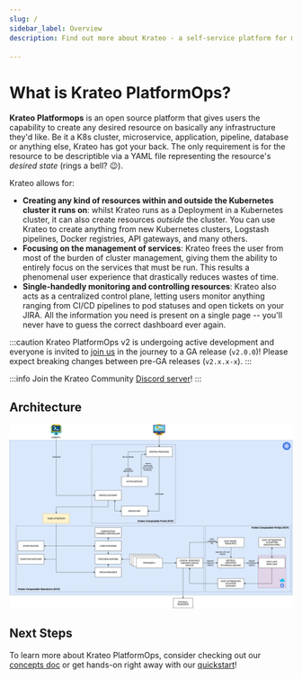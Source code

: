 ```yaml
---
slug: /
sidebar_label: Overview
description: Find out more about Krateo - a self-service platform for multi-cloud native resources based on Kubernetes

---
```


# What is Krateo PlatformOps?

**Krateo Platformops** is an open source platform that gives users the capability to create any desired resource on basically any infrastructure they'd like. Be it a K8s cluster, microservice, application, pipeline, database or anything else, Krateo has got your back. The only requirement is for the resource to be descriptible via a YAML file representing the resource's _desired state_ (rings a bell? 😉).

Krateo allows for:

- **Creating any kind of resources within and outside the Kubernetes cluster it runs on**: whilst Krateo runs as a Deployment in a Kubernetes cluster, it can also create resources _outside_ the cluster. You can use Krateo to create anything from new Kubernetes clusters, Logstash pipelines, Docker registries, API gateways, and many others.
- **Focusing on the management of services**: Krateo frees the user from most of the burden of cluster management, giving them the ability to entirely focus on the services that must be run. This results a phenomenal user experience that drastically reduces wastes of time.
- **Single-handedly monitoring and controlling resources**: Krateo also acts as a centralized control plane, letting users monitor anything ranging from CI/CD pipelines to pod statuses and open tickets on your JIRA. All the information you need is present on a single page -- you'll never have to guess the correct dashboard ever again.

:::caution
Krateo PlatformOps v2 is undergoing active development and everyone is invited to [join us](https://github.com/krateoplatformops/krateo) in the journey to a GA release (`v2.0.0`)! Please expect breaking changes between pre-GA releases (`v2.x.x-x`).
:::

:::info
Join the Krateo Community [Discord server](https://discord.gg/sjca4QvVTa)!
:::


## Architecture

![Architecture](../static/img/krateo-architecture.png)

## Next Steps

To learn more about Krateo PlatformOps, consider checking out our [concepts doc](./concepts) or get hands-on right away with our
[quickstart](./quickstart)!
